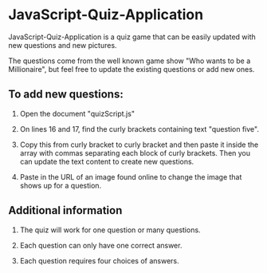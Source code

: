 JavaScript-Quiz-Application
=============================

JavaScript-Quiz-Application is a quiz game that can be easily updated with 
new questions and new pictures.

The questions come from the well known game show "Who wants to be a Millionaire", but feel free to update the existing questions or add new ones.  

To add new questions:
----------------------

1. Open the document "quizScript.js"

2. On lines 16 and 17, find the curly brackets containing text "question five".

3. Copy this from curly bracket to curly bracket and then paste it inside the array with commas separating
each block of curly brackets.  Then you can update the text content to create new questions.

4. Paste in the URL of an image found online to change the image that shows up for a question.

Additional information
-----------------------
1. The quiz will work for one question or many questions.

2. Each question can only have one correct answer.

3. Each question requires four choices of answers.